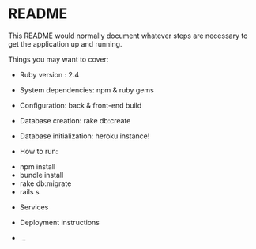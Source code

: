 # README

This README would normally document whatever steps are necessary to get the
application up and running.

Things you may want to cover:

* Ruby version : 2.4

* System dependencies: npm & ruby gems

* Configuration: back & front-end build 

* Database creation: rake db:create

* Database initialization: heroku instance!

* How to run:
 - npm install
 - bundle install
 - rake db:migrate
 - rails s

* Services

* Deployment instructions

* ...
